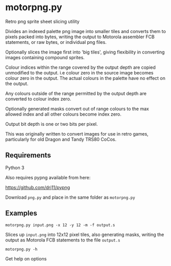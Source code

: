 # motorpng.py

Retro png sprite sheet slicing utility

Divides an indexed palette png image into smaller tiles and converts them to pixels packed into bytes, writing the output to Motorola assembler FCB statements, or raw bytes, or individual png files.

Optionally slices the image first into 'big tiles', giving flexibility in converting images containing compound sprites.

Colour indices within the range covered by the output depth are copied unmodified to the output. i.e colour zero in the source image becomes colour zero in the output. The actual colours in the palette have no effect on the output.

Any colours outside of the range permitted by the output depth are converted to colour index zero.

Optionally generated masks convert out of range colours to the max allowed index and all other colours become index zero.

Output bit depth is one or two bits per pixel.

This was originally written to convert images for use in retro games, particularly for old Dragon and Tandy TRS80 CoCos.


## Requirements

Python 3

Also requires pypng available from here:

https://github.com/drj11/pypng

Download ```png.py``` and place in the same folder as ```motorpng.py```


## Examples

```motorpng.py input.png -x 12 -y 12 -m -f output.s```

Slices up ```input.png``` into 12x12 pixel tiles, also generating masks, writing the output as Motorola FCB statements to the file ```output.s```

```motorpng.py -h```

Get help on options
